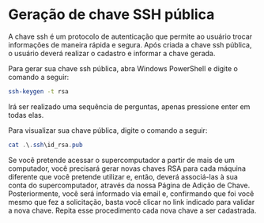 
# Geração de chave SSH pública

A chave ssh é um protocolo de autenticação que permite ao usuário trocar informações de maneira rápida e segura. Após criada a chave ssh pública, o usuário deverá realizar o cadastro e informar a chave gerada.

Para gerar sua chave ssh pública, abra Windows PowerShell e digite o comando a seguir:

```bash
ssh-keygen -t rsa
```

Irá ser realizado uma sequência de perguntas, apenas pressione enter em todas elas.

Para visualizar sua chave pública, digite o comando a seguir:

```ps1
cat .\.ssh\id_rsa.pub
```

Se você pretende acessar o supercomputador a partir de mais de um computador, você precisará gerar novas chaves RSA para cada máquina diferente que você pretende utilizar e, então, deverá associá-las à sua conta do supercomputador, através da nossa Página de Adição de Chave. Posteriormente, você será informado via email e, confirmando que foi você mesmo que fez a solicitação, basta você clicar no link indicado para validar a nova chave. Repita esse procedimento cada nova chave a ser cadastrada.